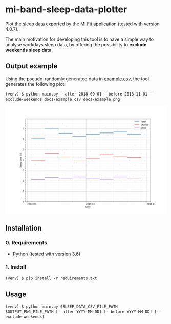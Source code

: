 # mi-band-sleep-data-plotter

Plot the sleep data exported by the [Mi Fit application](https://play.google.com/store/apps/details?id=com.xiaomi.hm.health) (tested with version 4.0.7).

The main motivation for developing this tool is to have a simple way to analyse workdays sleep data, by offering the possibility to **exclude weekends sleep data**.

## Output example

Using the pseudo-randomly generated data in [example.csv](docs/example.csv), the tool generates the following plot:

```
(venv) $ python main.py --after 2018-09-01 --before 2018-11-01 --exclude-weekends docs/example.csv docs/example.png
```

![example.png](docs/example.png)

## Installation

### 0. Requirements

* [Python](https://www.python.org/) (tested with version 3.6)

### 1. Install

```
(venv) $ pip install -r requirements.txt
```

## Usage

```
(venv) $ python main.py $SLEEP_DATA_CSV_FILE_PATH $OUTPUT_PNG_FILE_PATH [--after YYYY-MM-DD] [--before YYYY-MM-DD] [--exclude-weekends]
```
